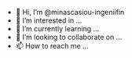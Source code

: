 - 👋 Hi, I’m @minascasiou-ingeniifin
- 👀 I’m interested in ...
- 🌱 I’m currently learning ...
- 💞️ I’m looking to collaborate on ...
- 📫 How to reach me ...

<!---
minascasiou-ingeniifin/minascasiou-ingeniifin is a ✨ special ✨ repository because its `README.md` (this file) appears on your GitHub profile.
You can click the Preview link to take a look at your changes.
--->
